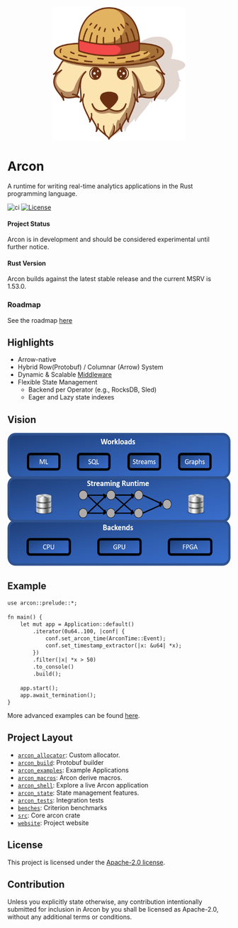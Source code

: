 <p align="center">
  <img width="300" height="300" src=".github/arcon_logo.png">
</p>

# Arcon

A runtime for writing real-time analytics applications in the Rust programming language.

![ci](https://github.com/cda-group/arcon/workflows/ci/badge.svg)
[![License](https://img.shields.io/badge/license-Apache--2.0-blue)](https://github.com/cda-group/arcon)

#### Project Status

Arcon is in development and should be considered experimental until further notice.

#### Rust Version

Arcon builds against the latest stable release and the current MSRV is 1.53.0.

### Roadmap

See the roadmap [here](https://github.com/cda-group/arcon/projects/1)

## Highlights

*   Arrow-native
*   Hybrid Row(Protobuf) / Columnar (Arrow) System
*   Dynamic & Scalable [Middleware](https://github.com/kompics/kompact)
*   Flexible State Management
    *   Backend per Operator (e.g., RocksDB, Sled)
    *   Eager and Lazy state indexes

## Vision

<p align="center">
  <img width="600" height="300" src=".github/arcon_vision.png">
</p>

## Example

```rust,no_run
use arcon::prelude::*;

fn main() {
    let mut app = Application::default()
        .iterator(0u64..100, |conf| {
            conf.set_arcon_time(ArconTime::Event);
            conf.set_timestamp_extractor(|x: &u64| *x);
        })
        .filter(|x| *x > 50)
        .to_console()
        .build();

    app.start();
    app.await_termination();
}
```

More advanced examples can be found [here](arcon_examples/src/bin).

## Project Layout

* [`arcon_allocator`]: Custom allocator.
* [`arcon_build`]: Protobuf builder
* [`arcon_examples`]: Example Applications
* [`arcon_macros`]: Arcon derive macros.
* [`arcon_shell`]: Explore a live Arcon application
* [`arcon_state`]: State management features.
* [`arcon_tests`]: Integration tests
* [`benches`]: Criterion benchmarks
* [`src`]: Core arcon crate
* [`website`]: Project website

[`arcon_allocator`]: arcon_allocator
[`arcon_build`]: arcon_build
[`arcon_examples`]: arcon_examples
[`arcon_macros`]: arcon_macros
[`arcon_shell`]: arcon_shell
[`arcon_state`]: arcon_state
[`arcon_tests`]: arcon_tests
[`benches`]: benches
[`src`]: src
[`website`]: website

## License

This project is licensed under the [Apache-2.0 license](LICENSE).

## Contribution

Unless you explicitly state otherwise, any contribution intentionally submitted for inclusion in Arcon by you shall be licensed as Apache-2.0, without any additional terms or conditions.